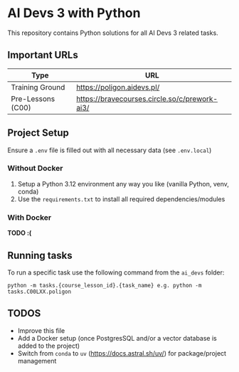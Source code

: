 # AI Devs 3 with Python

This repository contains Python solutions for all AI Devs 3 related tasks.

## Important URLs

| Type    | URL |
| -------- | ------- |
| Training Ground | https://poligon.aidevs.pl/     |
| Pre-Lessons (C00)  | https://bravecourses.circle.so/c/prework-ai3/    |



## Project Setup

Ensure a ``.env`` file is filled out with all necessary data (see ``.env.local``)

### Without Docker
1. Setup a Python 3.12 environment any way you like (vanilla Python, venv, conda)
2. Use the ``requirements.txt`` to install all required dependencies/modules

### With Docker

**TODO :(**

## Running tasks

To run a specific task use the following command from the ``ai_devs`` folder:

```
python -m tasks.{course_lesson_id}.{task_name} e.g. python -m tasks.C00LXX.poligon
```


## TODOS

- Improve this file
- Add a Docker setup (once PostgresSQL and/or a vector database is added to the project)
- Switch from ``conda`` to ``uv`` (https://docs.astral.sh/uv/) for package/project management